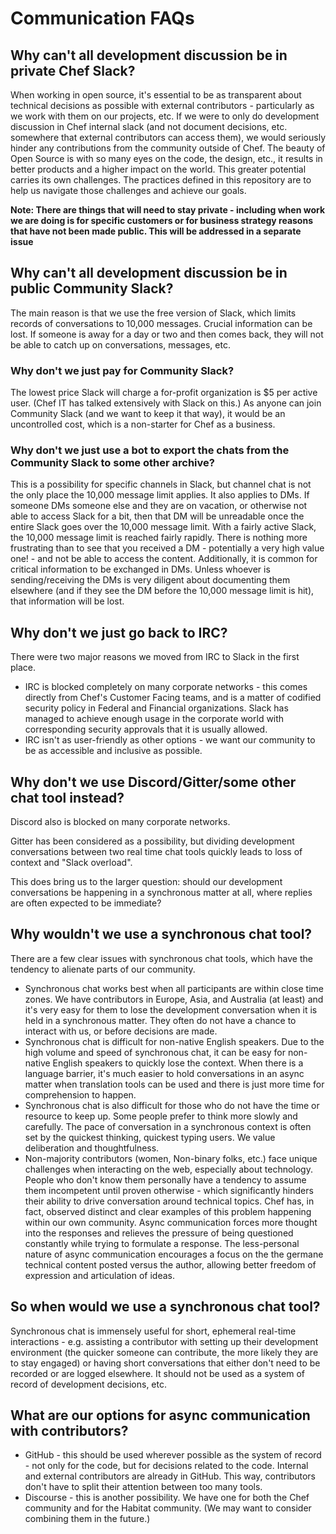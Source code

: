 # Communication FAQs

## Why can't all development discussion be in private Chef Slack?

When working in open source, it's essential to be as transparent about technical decisions as possible with external contributors - particularly as we work with them on our projects, etc. If we were to only do development discussion in Chef internal slack (and not document decisions, etc. somewhere that external contributors can access them), we would seriously hinder any contributions from the community outside of Chef. The beauty of Open Source is with so many eyes on the code, the design, etc., it results in better products and a higher impact on the world. This greater potential carries its own challenges. The practices defined in this repository are to help us navigate those challenges and achieve our goals.

**Note: There are things that will need to stay private - including when work we are doing is for specific customers or for business strategy reasons that have not been made public. This will be addressed in a separate issue**

## Why can't all development discussion be in public Community Slack?

The main reason is that we use the free version of Slack, which limits records of conversations to 10,000 messages. Crucial information can be lost. If someone is away for a day or two and then comes back, they will not be able to catch up on conversations, messages, etc.

### Why don't we just pay for Community Slack?

The lowest price Slack will charge a for-profit organization is $5 per active user. (Chef IT has talked extensively with Slack on this.) As anyone can join Community Slack (and we want to keep it that way), it would be an uncontrolled cost, which is a non-starter for Chef as a business.

### Why don't we just use a bot to export the chats from the Community Slack to some other archive?

This is a possibility for specific channels in Slack, but channel chat is not the only place the 10,000 message limit applies. It also applies to DMs. If someone DMs someone else and they are on vacation, or otherwise not able to access Slack for a bit, then that DM will be unreadable once the entire Slack goes over the 10,000 message limit. With a fairly active Slack, the 10,000 message limit is reached fairly rapidly. There is nothing more frustrating than to see that you received a DM - potentially a very high value one! - and not be able to access the content. Additionally, it is common for critical information to be exchanged in DMs. Unless whoever is sending/receiving the DMs is very diligent about documenting them elsewhere (and if they see the DM before the 10,000 message limit is hit), that information will be lost.

## Why don't we just go back to IRC?

There were two major reasons we moved from IRC to Slack in the first place.
* IRC is blocked completely on many corporate networks - this comes directly from Chef's Customer Facing teams, and is a matter of codified security policy in Federal and Financial organizations. Slack has managed to achieve enough usage in the corporate world with corresponding security approvals that it is usually allowed. 
* IRC isn't as user-friendly as other options - we want our community to be as accessible and inclusive as possible.

## Why don't we use Discord/Gitter/some other chat tool instead?

Discord also is blocked on many corporate networks.

Gitter has been considered as a possibility, but dividing development conversations between two real time chat tools quickly leads to loss of context and "Slack overload".

This does bring us to the larger question: should our development conversations be happening in a synchronous matter at all, where replies are often expected to be immediate?

## Why wouldn't we use a synchronous chat tool?

There are a few clear issues with synchronous chat tools, which have the tendency to alienate parts of our community.
* Synchronous chat works best when all participants are within close time zones. We have contributors in Europe, Asia, and Australia (at least) and it's very easy for them to lose the development conversation when it is held in a synchronous matter. They often do not have a chance to interact with us, or before decisions are made.
* Synchronous chat is difficult for non-native English speakers. Due to the high volume and speed of synchronous chat, it can be easy for non-native English speakers to quickly lose the context. When there is a language barrier, it's much easier to hold conversations in an async matter when translation tools can be used and there is just more time for comprehension to happen.
* Synchronous chat is also difficult for those who do not have the time or resource to keep up. Some people prefer to think more slowly and carefully. The pace of conversation in a synchronous context is often set by the quickest thinking, quickest typing users. We value deliberation and thoughtfulness.
* Non-majority contributors (women, Non-binary folks, etc.) face unique challenges when interacting on the web, especially about technology. People who don't know them personally have a tendency to assume them incompetent until proven otherwise - which significantly hinders their ability to drive conversation around technical topics. Chef has, in fact, observed distinct and clear examples of this problem happening within our own community.  Async communication forces more thought into the responses and relieves the pressure of being questioned constantly while trying to formulate a response.  The less-personal nature of async communication encourages a focus on the the germane technical content posted versus the author, allowing better freedom of expression and articulation of ideas.

## So when would we use a synchronous chat tool?

Synchronous chat is immensely useful for short, ephemeral real-time interactions - e.g. assisting a contributor with setting up their development environment (the quicker someone can contribute, the more likely they are to stay engaged) or having short conversations that either don't need to be recorded or are logged elsewhere. It should not be used as a system of record of development decisions, etc.

## What are our options for async communication with contributors?
* GitHub - this should be used wherever possible as the system of record - not only for the code, but for decisions related to the code. Internal and external contributors are already in GitHub. This way, contributors don't have to split their attention between too many tools.
* Discourse - this is another possibility. We have one for both the Chef community and for the Habitat community. (We may want to consider combining them in the future.)

